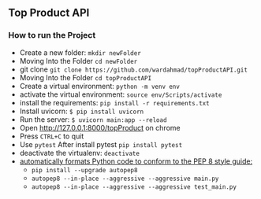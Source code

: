 ## Top Product API
### How to run the Project

* Create a new folder:
`mkdir newFolder`
* Moving Into the Folder
`cd newFolder`
* git clone
`git clone https://github.com/wardahmad/topProductAPI.git`
* Moving Into the Folder
`cd topProductAPI`
* Create a virtual environment:
`python -m venv env`
* activate the virtual environment:
`source env/Scripts/activate`
* install the requirements:
`pip install -r requirements.txt`
* Install uvicorn:
`$ pip install uvicorn`
* Run the server:
`$ uvicorn main:app --reload`
* Open <a>http://127.0.0.1:8000/topProduct</a>  on chrome
* Press `CTRL+C` to quit
* Use `pytest` After install pytest `pip install pytest`
* deactivate the virtualenv:
`deactivate`
* <a href="https://pypi.org/project/autopep8/">automatically formats Python code to conform to the PEP 8 style guide:</a>
    * `pip install --upgrade autopep8`
    * `autopep8 --in-place --aggressive --aggressive main.py`
    * `autopep8 --in-place --aggressive --aggressive test_main.py`
